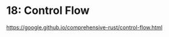 # 18: Control Flow

https://google.github.io/comprehensive-rust/control-flow.html

<!-- MarkdownTOC -->

<!-- /MarkdownTOC -->
